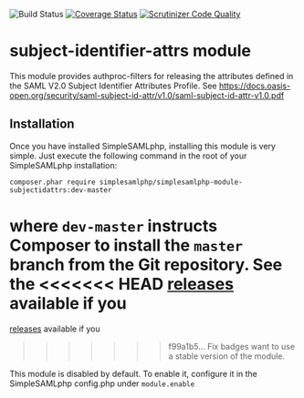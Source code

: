 ![Build Status](https://github.com/simplesamlphp/simplesamlphp-module-subjectidattrs/workflows/CI/badge.svg?branch=master)
[![Coverage Status](https://codecov.io/gh/simplesamlphp/simplesamlphp-module-subjectidattrs/branch/master/graph/badge.svg)](https://codecov.io/gh/simplesamlphp/simplesamlphp-module-subjectidattrs)
[![Scrutinizer Code Quality](https://scrutinizer-ci.com/g/simplesamlphp/simplesamlphp-module-subjectidattrs/badges/quality-score.png?branch=master)](https://scrutinizer-ci.com/g/simplesamlphp/simplesamlphp-module-subjectidattrs/?branch=master)

subject-identifier-attrs module
===============================

This module provides authproc-filters for releasing the attributes defined in the SAML V2.0 Subject Identifier Attributes Profile.
See https://docs.oasis-open.org/security/saml-subject-id-attr/v1.0/saml-subject-id-attr-v1.0.pdf

Installation
------------

Once you have installed SimpleSAMLphp, installing this module is very simple. Just execute the following
command in the root of your SimpleSAMLphp installation:

```
composer.phar require simplesamlphp/simplesamlphp-module-subjectidattrs:dev-master
```

where `dev-master` instructs Composer to install the `master` branch from the Git repository. See the
<<<<<<< HEAD
[releases](https://github.com/simplesamlphp/simplesamlphp-module-subjectidattrs/releases) available if you
=======
[releases](https://github.com/simplesamlphp/simplesamlphp-module-logpeek/subjectidattrs) available if you
>>>>>>> f99a1b5... Fix badges
want to use a stable version of the module.

This module is disabled by default. To enable it, configure it in the SimpleSAMLphp config.php under `module.enable`

